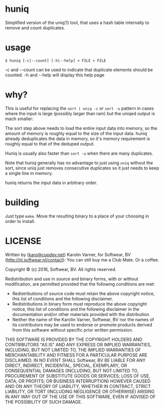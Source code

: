 # huniq

Simplified version of the uniq(1) tool, that uses a hash
table internally to remove and count duplicates.

# usage

  `$ huniq [-c|--count] [-h|--help] < FILE > FILE`

-c and --count can be used to indicate that duplicate elements should be
counted.
-h and --help will display this help page

# why?

This is useful for replacing the `sort | uniq -c` or `sort -u`
pattern in cases where the input is large (possibly larger than ram)
but the uniqed output is mach smaller:

The sort step above needs to load the entire input data into
memory, so the amount of memory is roughly equal to the size
of the input data. huniq already deduplicates the data in
memory, so it's memory requirement is roughly equal to that
of the deduped output.

Huniq is usually also faster than `sort -u` when there are many
duplicates.

Note that huniq generally has no advantage to just using
`uniq` without the sort, since uniq just removes consecutive
duplicates so it just needs to keep a single line in memory.

huniq returns the input data in arbitrary order.

# building

Just type `make`. Move the resulting binary to a place of
your choosing in order to install.

# LICENSE

Written by (karo@cupdev.net) Karolin Varner, for Softwear, BV (http://nl.softwear.nl/contact):
You can still buy me a Club Mate. Or a coffee.

Copyright © (c) 2016, Softwear, BV.
All rights reserved.

Redistribution and use in source and binary forms, with or without
modification, are permitted provided that the following conditions are met:
* Redistributions of source code must retain the above copyright
  notice, this list of conditions and the following disclaimer.
* Redistributions in binary form must reproduce the above copyright
  notice, this list of conditions and the following disclaimer in the
  documentation and/or other materials provided with the distribution.
* Neither the name of the Karolin Varner, Softwear, BV nor the
  names of its contributors may be used to endorse or promote products
  derived from this software without specific prior written permission.

THIS SOFTWARE IS PROVIDED BY THE COPYRIGHT HOLDERS AND CONTRIBUTORS "AS IS" AND
ANY EXPRESS OR IMPLIED WARRANTIES, INCLUDING, BUT NOT LIMITED TO, THE IMPLIED
WARRANTIES OF MERCHANTABILITY AND FITNESS FOR A PARTICULAR PURPOSE ARE
DISCLAIMED. IN NO EVENT SHALL Softwear, BV BE LIABLE FOR ANY
DIRECT, INDIRECT, INCIDENTAL, SPECIAL, EXEMPLARY, OR CONSEQUENTIAL DAMAGES
(INCLUDING, BUT NOT LIMITED TO, PROCUREMENT OF SUBSTITUTE GOODS OR SERVICES;
LOSS OF USE, DATA, OR PROFITS; OR BUSINESS INTERRUPTION) HOWEVER CAUSED AND
ON ANY THEORY OF LIABILITY, WHETHER IN CONTRACT, STRICT LIABILITY, OR TORT
(INCLUDING NEGLIGENCE OR OTHERWISE) ARISING IN ANY WAY OUT OF THE USE OF THIS
SOFTWARE, EVEN IF ADVISED OF THE POSSIBILITY OF SUCH DAMAGE.

